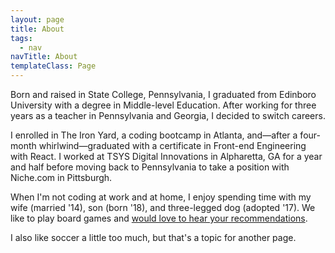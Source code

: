 ```yaml
---
layout: page
title: About
tags:
  - nav
navTitle: About
templateClass: Page
---
```


<!-- ![A photo of Sean McPherson in a blue and white gingham button down standing in front of a muted brick wall](/img/seanmcp-headshot-2017.jpg) -->

Born and raised in State College, Pennsylvania, I graduated from Edinboro University with a degree in Middle-level Education. After working for three years as a teacher in Pennsylvania and Georgia, I decided to switch careers.

I enrolled in The Iron Yard, a coding bootcamp in Atlanta, and—after a four-month whirlwind—graduated with a certificate in Front-end Engineering with React. I worked at TSYS Digital Innovations in Alpharetta, GA for a year and half before moving back to Pennsylvania to take a position with Niche.com in Pittsburgh.

When I'm not coding at work and at home, I enjoy spending time with my wife (married '14), son (born '18), and three-legged dog (adopted '17). We like to play board games and [would love to hear your recommendations](https://twitter.com/_seanmcp).

I also like soccer a little too much, but that's a topic for another page.
